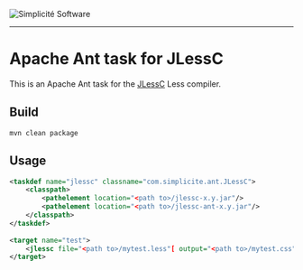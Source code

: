 ![Simplicit&eacute; Software](https://www.simplicite.io/resources/logos/logo250.png)
***

Apache Ant task for JLessC
==========================

This is an Apache Ant task for the [JLessC](https://github.com/i-net-software/jlessc) Less compiler.

Build
-----

	mvn clean package

Usage
-----

```xml
<taskdef name="jlessc" classname="com.simplicite.ant.JLessC">
	<classpath>
		<pathelement location="<path to>/jlessc-x.y.jar"/>
		<pathelement location="<path to>/jlessc-ant-x.y.jar"/>
	</classpath>
</taskdef>
 
<target name="test">
	<jlessc file="<path to>/mytest.less"[ output="<path to>/mytest.css"]/>
</target>
```
